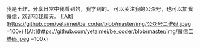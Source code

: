 
我是王炸，分享日常中我看到的，我学到的。
可以关注我的公众号，也可以加我微信，欢迎和我聊天。
![Alt](https://github.com/yetaimei/be_coder/blob/master/img/公众号二维码.jpeg =100x)
![Alt](https://github.com/yetaimei/be_coder/blob/master/img/微信二维码.jpeg =100x)
